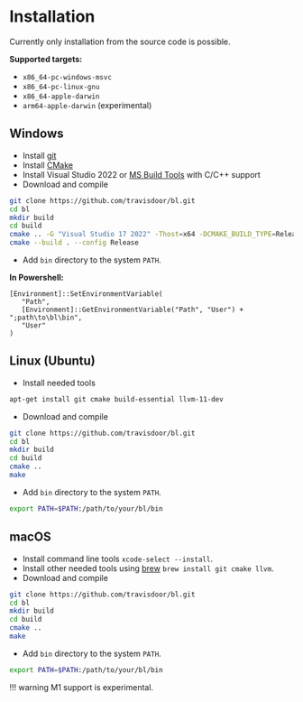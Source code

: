 # Installation

Currently only installation from the source code is possible.

**Supported targets:**

* `x86_64-pc-windows-msvc`
* `x86_64-pc-linux-gnu`
* `x86_64-apple-darwin`
* `arm64-apple-darwin` (experimental)

## Windows

* Install [git](https://git-scm.com)
* Install [CMake](https://cmake.org)
* Install Visual Studio 2022 or [MS Build Tools](https://visualstudio.microsoft.com/visual-cpp-build-tools) with C/C++ support
* Download and compile

```bash
git clone https://github.com/travisdoor/bl.git
cd bl
mkdir build
cd build
cmake .. -G "Visual Studio 17 2022" -Thost=x64 -DCMAKE_BUILD_TYPE=Release
cmake --build . --config Release
```

* Add `bin` directory to the system `PATH`. 

**In Powershell:**
```
[Environment]::SetEnvironmentVariable(
   "Path",
   [Environment]::GetEnvironmentVariable("Path", "User") + ";path\to\bl\bin",
   "User"
)
```

## Linux (Ubuntu)
* Install needed tools
```bash
apt-get install git cmake build-essential llvm-11-dev
```  
* Download and compile

```bash
git clone https://github.com/travisdoor/bl.git
cd bl
mkdir build
cd build
cmake ..
make
```

* Add `bin` directory to the system `PATH`. 

```bash
export PATH=$PATH:/path/to/your/bl/bin
```

## macOS
* Install command line tools ``xcode-select --install``.
* Install other needed tools using [brew](https://brew.sh) `brew install git cmake llvm`.
* Download and compile

```bash
git clone https://github.com/travisdoor/bl.git
cd bl
mkdir build
cd build
cmake ..
make
```
    
* Add `bin` directory to the system `PATH`. 

```bash
export PATH=$PATH:/path/to/your/bl/bin
```

!!! warning 
    M1 support is experimental. 

